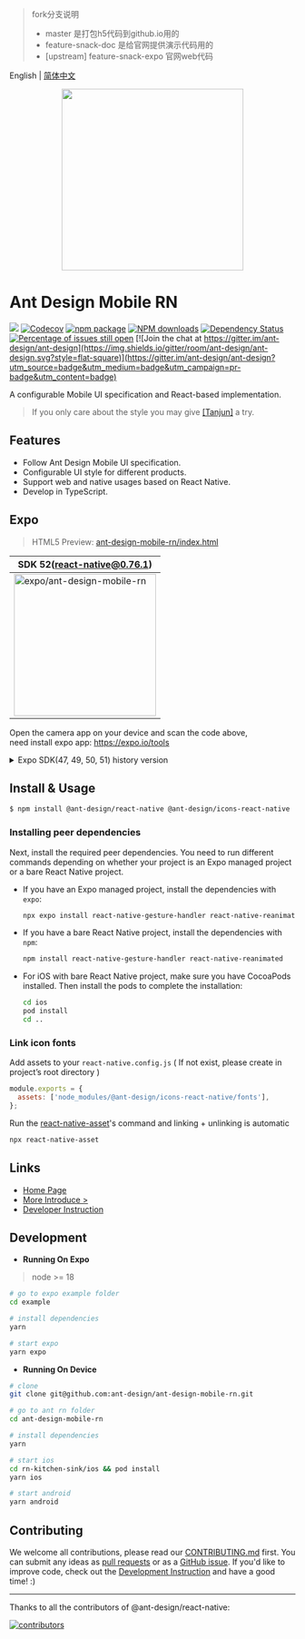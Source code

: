 > fork分支说明
> - master 是打包h5代码到github.io用的
> - feature-snack-doc 是给官网提供演示代码用的
> - [upstream] feature-snack-expo 官网web代码 

English | [简体中文](./README.zh-CN.md)

<p align="center">
  <a href="http://rn.mobile.ant.design">
    <img width="320" src="https://zos.alipayobjects.com/rmsportal/wIjMDnsrDoPPcIV.png">
  </a>
</p>

# Ant Design Mobile RN

[![](https://img.shields.io/travis/ant-design/ant-design-mobile-rn.svg?style=flat-square)](https://travis-ci.org/ant-design/ant-design-mobile-rn)
[![Codecov](https://img.shields.io/codecov/c/github/ant-design/ant-design-mobile-rn.svg?style=flat-square)](https://codecov.io/gh/ant-design/ant-design-mobile-rn)
[![npm package](https://img.shields.io/npm/v/@ant-design/react-native.svg?style=flat-square)](https://www.npmjs.org/package/@ant-design/react-native)
[![NPM downloads](http://img.shields.io/npm/dm/@ant-design/react-native.svg?style=flat-square)](https://npmjs.org/package/@ant-design/react-native)
[![Dependency Status](https://david-dm.org/ant-design/ant-design-mobile-rn.svg?style=flat-square)](https://david-dm.org/ant-design/ant-design-mobile-rn)
[![Percentage of issues still open](http://isitmaintained.com/badge/open/ant-design/ant-design-mobile-rn.svg)](http://isitmaintained.com/project/ant-design/ant-design-mobile-rn 'Percentage of issues still open')
[![Join the chat at https://gitter.im/ant-design/ant-design](https://img.shields.io/gitter/room/ant-design/ant-design.svg?style=flat-square)](https://gitter.im/ant-design/ant-design?utm_source=badge&utm_medium=badge&utm_campaign=pr-badge&utm_content=badge)

A configurable Mobile UI specification and React-based implementation.

> If you only care about the style you may give [[Tanjun]](https://github.com/bang88/Tanjun) a try. 

## Features

- Follow Ant Design Mobile UI specification.
- Configurable UI style for different products.
- Support web and native usages based on React Native.
- Develop in TypeScript.

## Expo

> HTML5 Preview: [ant-design-mobile-rn/index.html](https://1uokun.github.io/ant-design-mobile-rn/index.html)


|SDK 52(react-native@0.76.1)|
|--|
| [<img width="250" alt="expo/ant-design-mobile-rn" src="https://qr.expo.dev/eas-update?slug=exp&projectId=7729a68b-f881-4294-89f5-5ae751bfb2b2&groupId=1a1dbedd-d817-4dee-a5d9-1e7cc1ebe4a0&host=u.expo.dev" />](https://expo.dev/preview/update?message=5.3.0(sdk%3A52)&updateRuntimeVersion=5.3.0&createdAt=2024-11-14T08%3A25%3A05.823Z&slug=exp&projectId=7729a68b-f881-4294-89f5-5ae751bfb2b2&group=1a1dbedd-d817-4dee-a5d9-1e7cc1ebe4a0) |

Open the camera app on your device and scan the code above, <br>
need install expo app: https://expo.io/tools

<details><summary>Expo SDK(47, 49, 50, 51) history version</summary>

|SDK 47 iOS|SDK 47 Android|SDK 49,50|SDK 51|
|--|--|--|--|
| [<img width="250" alt="expo/ant-design-mobile-rn" src="https://qr.expo.dev/eas-update?updateId=38b3a547-ab2b-4066-95ed-400f1707dcc6&appScheme=exp&host=u.expo.dev" />](https://expo.dev/@1uokun/ant-design-mobile-rn) | [<img width="250" alt="expo/ant-design-mobile-rn" src="https://qr.expo.dev/eas-update?updateId=05f0e308-2dd5-4cb9-9e6b-1ae31561bfee&appScheme=exp&host=u.expo.dev" />](https://expo.dev/@1uokun/ant-design-mobile-rn) | [<img width="250" alt="expo/ant-design-mobile-rn" src="https://qr.expo.dev/eas-update?slug=exp&projectId=7729a68b-f881-4294-89f5-5ae751bfb2b2&groupId=bbf0a647-4ff2-46bd-9aad-dfd81bc6ba08" />](https://expo.dev/preview/update?message=5.2.2&updateRuntimeVersion=5.2.2&createdAt=2024-08-12T13%3A33%3A56.096Z&slug=exp&projectId=7729a68b-f881-4294-89f5-5ae751bfb2b2&group=bbf0a647-4ff2-46bd-9aad-dfd81bc6ba08) | [<img width="250" alt="expo/ant-design-mobile-rn" src="https://qr.expo.dev/eas-update?slug=exp&projectId=7729a68b-f881-4294-89f5-5ae751bfb2b2&groupId=cb809e16-1f0b-4f2c-9c28-417d7a67abfe&host=u.expo.dev" />](https://expo.dev/preview/update?message=5.3.0&updateRuntimeVersion=5.3.0&createdAt=2024-11-14T07%3A33%3A14.502Z&slug=exp&projectId=7729a68b-f881-4294-89f5-5ae751bfb2b2&group=cb809e16-1f0b-4f2c-9c28-417d7a67abfe) |
</details>


## Install & Usage

```bash
$ npm install @ant-design/react-native @ant-design/icons-react-native
```

### Installing peer dependencies

Next, install the required peer dependencies. You need to run different commands depending on whether your project is an Expo managed project or a bare React Native project.

 - If you have an Expo managed project, install the dependencies with `expo`:
   ```bash
   npx expo install react-native-gesture-handler react-native-reanimated
   ```

 - If you have a bare React Native project, install the dependencies with `npm`:
   ```bash
   npm install react-native-gesture-handler react-native-reanimated
   ```

 - For iOS with bare React Native project, make sure you have CocoaPods installed. Then install the pods to complete the installation:
   ```bash
   cd ios
   pod install
   cd ..
   ```

### Link icon fonts

Add assets to your `react-native.config.js` ( If not exist, please create in project’s root directory )
```js
module.exports = {
  assets: ['node_modules/@ant-design/icons-react-native/fonts'],
};
```
Run the [react-native-asset](https://github.com/unimonkiez/react-native-asset)'s command and linking + unlinking is automatic
```bash
npx react-native-asset
```

## Links

- [Home Page](http://rn.mobile.ant.design)
- [More Introduce >](docs/react/introduce.en-US.md)
- [Developer Instruction](development.en-US.md)

## Development

 - **Running On Expo**

> node >= 18

```bash
# go to expo example folder
cd example

# install dependencies
yarn

# start expo
yarn expo
```

 - **Running On Device**

```bash
# clone
git clone git@github.com:ant-design/ant-design-mobile-rn.git

# go to ant rn folder
cd ant-design-mobile-rn

# install dependencies
yarn

# start ios
cd rn-kitchen-sink/ios && pod install
yarn ios 

# start android
yarn android
```

## Contributing

We welcome all contributions, please read our [CONTRIBUTING.md](https://github.com/ant-design/ant-design-mobile-rn/blob/master/.github/CONTRIBUTING.md) first. You can submit any ideas as [pull requests](https://github.com/ant-design/ant-design-mobile-rn/pulls) or as a [GitHub issue](https://github.com/ant-design/ant-design-mobile-rn/issues). If you'd like to improve code, check out the [Development Instruction](https://github.com/ant-design/ant-design-mobile-rn/blob/master/development.en-US.md) and have a good time! :)

---

Thanks to all the contributors of @ant-design/react-native:

<a href="https://github.com/ant-design/ant-design-mobile-rn/graphs/contributors">
  <img src="https://opencollective.com/ant-design-mobile-rn/contributors.svg?width=960&button=false" alt="contributors" />
</a>